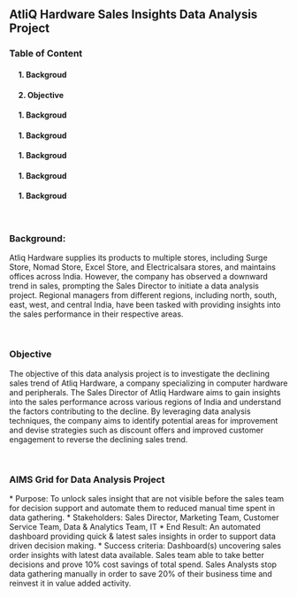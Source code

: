 <h2>AtliQ Hardware Sales Insights Data Analysis Project</h2>


<h3>Table of Content</h3>
    <h4>&nbsp;&nbsp;&nbsp;&nbsp;&nbsp;1. Backgroud </h4> 
    <h4>&nbsp;&nbsp;&nbsp;&nbsp;&nbsp;2. Objective </h4> 
    <h4>&nbsp;&nbsp;&nbsp;&nbsp;&nbsp;1. Backgroud </h4> 
    <h4>&nbsp;&nbsp;&nbsp;&nbsp;&nbsp;1. Backgroud </h4> 
    <h4>&nbsp;&nbsp;&nbsp;&nbsp;&nbsp;1. Backgroud </h4> 
    <h4>&nbsp;&nbsp;&nbsp;&nbsp;&nbsp;1. Backgroud </h4> 
    <h4>&nbsp;&nbsp;&nbsp;&nbsp;&nbsp;1. Backgroud </h4> 

&nbsp;&nbsp;&nbsp;&nbsp;&nbsp;
<h3>Background:</h3>
Atliq Hardware supplies its products to multiple stores, including Surge Store, Nomad Store, Excel Store, and Electricalsara stores, and maintains offices across India. However, the company has observed a downward trend in sales, prompting the Sales Director to initiate a data analysis project. Regional managers from different regions, including north, south, east, west, and central India, have been tasked with providing insights into the sales performance in their respective areas.

&nbsp;&nbsp;&nbsp;&nbsp;&nbsp;
<h3>Objective</h3>
The objective of this data analysis project is to investigate the declining sales trend of Atliq Hardware, a company specializing in computer hardware and peripherals. The Sales Director of Atliq Hardware aims to gain insights into the sales performance across various regions of India and understand the factors contributing to the decline. By leveraging data analysis techniques, the company aims to identify potential areas for improvement and devise strategies such as discount offers and improved customer engagement to reverse the declining sales trend.

&nbsp;&nbsp;&nbsp;&nbsp;&nbsp;
<h3>AIMS Grid for Data Analysis Project</h3>
* Purpose: To unlock sales insight that are not visible before the sales team for decision support and automate them to reduced manual time spent in data gathering.
* Stakeholders: Sales Director, Marketing Team, Customer Service Team, Data & Analytics Team, IT
* End Result: An automated dashboard providing quick & latest sales insights in order to support data driven decision making.
* Success criteria: Dashboard(s) uncovering sales order insights with latest data available. Sales team able to take better decisions and prove 10% cost savings of total spend. Sales Analysts stop data gathering manually in order to save 20% of their business time and reinvest it in value added activity.
